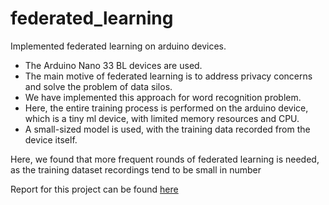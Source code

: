 # federated_learning

Implemented federated learning on arduino devices.
- The Arduino Nano 33 BL devices are used.
- The main motive of federated learning is to address privacy concerns and solve the problem of data silos.
- We have implemented this approach for word recognition problem.
- Here, the entire training process is performed on the arduino device, which is a tiny ml device, with limited memory resources and CPU.
- A small-sized model is used, with the training data recorded from the device itself. 

Here, we found that more frequent rounds of federated learning is needed, as the training dataset recordings tend to be small in number

Report for this project can be found [here](https://github.com/niranshi04/federated_learning/blob/main/federated_learning_report.pdf)
